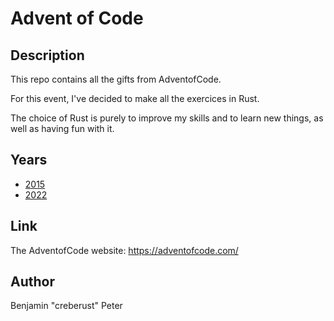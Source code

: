 # Advent of Code

## Description

This repo contains all the gifts from AdventofCode.

For this event, I've decided to make all the exercices in Rust.

The choice of Rust is purely to improve my skills and to learn new things, as well as having fun with it.

## Years

- [2015](aoc-2015/)
- [2022](aoc-2022/)

## Link

The AdventofCode website: <https://adventofcode.com/>

## Author

Benjamin "creberust" Peter 
